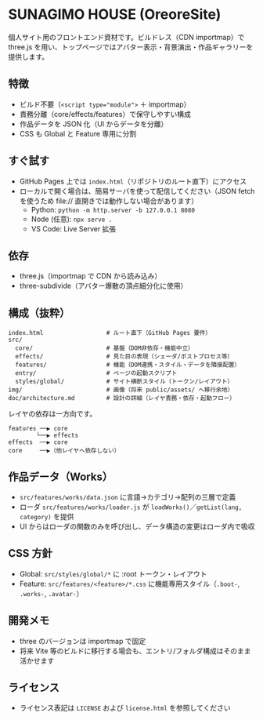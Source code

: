 # SUNAGIMO HOUSE (OreoreSite)

個人サイト用のフロントエンド資材です。ビルドレス（CDN importmap）で three.js を用い、トップページではアバター表示・背景演出・作品ギャラリーを提供します。

## 特徴
- ビルド不要（`<script type="module">` ＋ importmap）
- 責務分離（core/effects/features）で保守しやすい構成
- 作品データを JSON 化（UI からデータを分離）
- CSS も Global と Feature 専用に分割

## すぐ試す
- GitHub Pages 上では `index.html`（リポジトリのルート直下）にアクセス
- ローカルで開く場合は、簡易サーバを使って配信してください（JSON fetch を使うため file:// 直開きでは動作しない場合があります）
  - Python: `python -m http.server -b 127.0.0.1 8080`
  - Node (任意): `npx serve .`
  - VS Code: Live Server 拡張

## 依存
- three.js（importmap で CDN から読み込み）
- three-subdivide（アバター爆散の頂点細分化に使用）

## 構成（抜粋）
```
index.html                  # ルート直下（GitHub Pages 要件）
src/
  core/                     # 基盤（DOM非依存・機能中立）
  effects/                  # 見た目の表現（シェーダ/ポストプロセス等）
  features/                 # 機能（DOM連携・スタイル・データを隣接配置）
  entry/                    # ページの起動スクリプト
  styles/global/            # サイト横断スタイル（トークン/レイアウト）
img/                        # 画像（将来 public/assets/ へ移行余地）
doc/architecture.md         # 設計の詳細（レイヤ責務・依存・起動フロー）
```

レイヤの依存は一方向です。
```
features ──▶ core
        └──▶ effects
effects  ──▶ core
core     ──▶（他レイヤへ依存しない）
```

## 作品データ（Works）
- `src/features/works/data.json` に言語→カテゴリ→配列の三層で定義
- ローダ `src/features/works/loader.js` が `loadWorks()`／`getList(lang, category)` を提供
- UI からはローダの関数のみを呼び出し、データ構造の変更はローダ内で吸収

## CSS 方針
- Global: `src/styles/global/*` に :root トークン・レイアウト
- Feature: `src/features/<feature>/*.css` に機能専用スタイル（`.boot-`, `.works-`, `.avatar-`）

## 開発メモ
- three のバージョンは importmap で固定
- 将来 Vite 等のビルドに移行する場合も、エントリ/フォルダ構成はそのまま活かせます

## ライセンス
- ライセンス表記は `LICENSE` および `license.html` を参照してください

